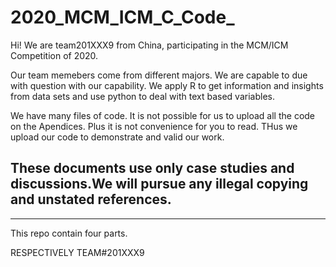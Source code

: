# 2020_MCM_ICM_C_Code_
Hi! We are team201XXX9 from China, participating in the MCM/ICM Competition of 2020.

Our team memebers come from different majors. We are capable to due with question with our capability. We apply R to get information and insights from data sets and use python to deal with text based variables.

We have many files of code. It is not possible for us to upload all the code on the Apendices. Plus it is not convenience for you to read. THus we upload our code to demonstrate and valid our work.

## These documents use only case studies and discussions.We will pursue any illegal copying and unstated references.

------------------------------------

This repo contain four parts. 


RESPECTIVELY
TEAM#201XXX9
